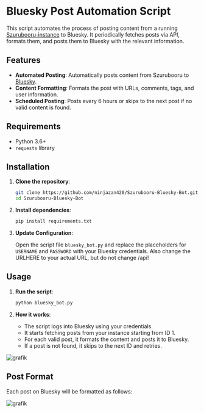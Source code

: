 # Bluesky Post Automation Script

This script automates the process of posting content from a running [Szurubooru-instance](https://github.com/rr-/szurubooru) to Bluesky. It periodically fetches posts via API, formats them, and posts them to Bluesky with the relevant information.

## Features

- **Automated Posting**: Automatically posts content from Szurubooru to [Bluesky](https://bsky.app/profile/f0ck.org).
- **Content Formatting**: Formats the post with URLs, comments, tags, and user information.
- **Scheduled Posting**: Posts every 6 hours or skips to the next post if no valid content is found.

## Requirements

- Python 3.6+
- `requests` library

## Installation

1. **Clone the repository**:

    ```bash
    git clone https://github.com/ninjazan420/Szurubooru-Bluesky-Bot.git
    cd Szurubooru-Bluesky-Bot
    ```

2. **Install dependencies**:

    ```bash
    pip install requirements.txt
    ```

3. **Update Configuration**:

    Open the script file `bluesky_bot.py` and replace the placeholders for `USERNAME` and `PASSWORD` with your Bluesky credentials.
    Also change the URLHERE to your actual URL, but do not change /api!

## Usage

1. **Run the script**:

    ```bash
    python bluesky_bot.py
    ```

2. **How it works**:
   - The script logs into Bluesky using your credentials.
   - It starts fetching posts from your instance starting from ID 1.
   - For each valid post, it formats the content and posts it to Bluesky.
   - If a post is not found, it skips to the next ID and retries.


![grafik](https://github.com/user-attachments/assets/d066490c-1e7d-4ea7-a08c-4f31d68021c8)



## Post Format

Each post on Bluesky will be formatted as follows:

![grafik](https://github.com/user-attachments/assets/468fc6da-4172-42d8-8c79-d189dc300194)



